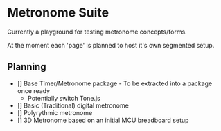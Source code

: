 # Metronome Suite
Currently a playground for testing metronome concepts/forms.

At the moment each 'page' is planned to host it's own segmented setup.


## Planning

- [] Base Timer/Metronome package - To be extracted into a package once ready
  - Potentially switch Tone.js
- [] Basic (Traditional) digital metronome
- [] Polyrythmic metronome
- [] 3D Metronome based on an initial MCU breadboard setup